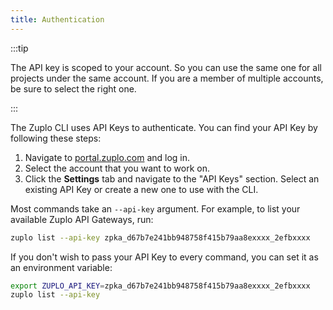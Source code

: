 ```yaml
---
title: Authentication
---
```


:::tip

The API key is scoped to your account. So you can use the same one for all
projects under the same account. If you are a member of multiple accounts, be
sure to select the right one.

:::

The Zuplo CLI uses API Keys to authenticate. You can find your API Key by
following these steps:

1. Navigate to [portal.zuplo.com](https://portal.zuplo.com) and log in.
2. Select the account that you want to work on.
3. Click the **Settings** tab and navigate to the "API Keys" section. Select an
   existing API Key or create a new one to use with the CLI.

Most commands take an `--api-key` argument. For example, to list your available
Zuplo API Gateways, run:

```bash
zuplo list --api-key zpka_d67b7e241bb948758f415b79aa8exxxx_2efbxxxx
```

If you don't wish to pass your API Key to every command, you can set it as an
environment variable:

```bash
export ZUPLO_API_KEY=zpka_d67b7e241bb948758f415b79aa8exxxx_2efbxxxx
zuplo list --api-key
```
